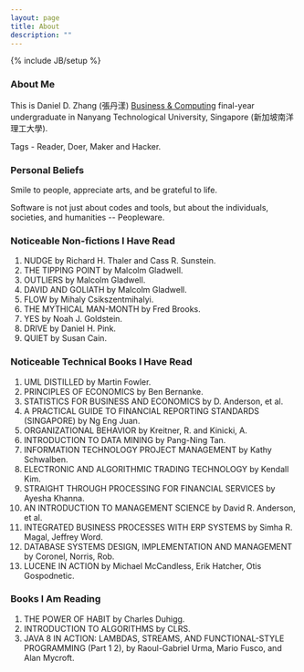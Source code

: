 ```yaml
---
layout: page
title: About
description: ""
---
```

{% include JB/setup %}

### About Me
This is Daniel D. Zhang (張丹漾) [Business & Computing](http://sce.ntu.edu.sg/CurrentStudents/Undergraduate/Pages/bcg.aspx) final-year undergraduate in Nanyang Technological University, Singapore (新加坡南洋理工大學). 

Tags - Reader, Doer, Maker and Hacker. 

### Personal Beliefs
Smile to people, appreciate arts, and be grateful to life.  

Software is not just about codes and tools, but about the individuals, societies, and  humanities -- Peopleware.  

### Noticeable Non-fictions I Have Read
1. NUDGE by Richard H. Thaler and Cass R. Sunstein.  
1. THE TIPPING POINT by Malcolm Gladwell.  
1. OUTLIERS by Malcolm Gladwell.  
1. DAVID AND GOLIATH by Malcolm Gladwell.  
1. FLOW by Mihaly Csikszentmihalyi.  
1. THE MYTHICAL MAN-MONTH by Fred Brooks.  
1. YES by Noah J. Goldstein.  
1. DRIVE by Daniel H. Pink.  
1. QUIET by Susan Cain.  

### Noticeable Technical Books I Have Read
1. UML DISTILLED by Martin Fowler.
1. PRINCIPLES OF ECONOMICS by Ben Bernanke.
1. STATISTICS FOR BUSINESS AND ECONOMICS by D. Anderson, et al.
1. A PRACTICAL GUIDE TO FINANCIAL REPORTING STANDARDS (SINGAPORE) by Ng Eng Juan.
1. ORGANIZATIONAL BEHAVIOR by Kreitner, R. and Kinicki, A.  
1. INTRODUCTION TO DATA MINING by Pang-Ning Tan.
1. INFORMATION TECHNOLOGY PROJECT MANAGEMENT by Kathy Schwalben.
1. ELECTRONIC AND ALGORITHMIC TRADING TECHNOLOGY by Kendall Kim.
1. STRAIGHT THROUGH PROCESSING FOR FINANCIAL SERVICES by Ayesha Khanna.
1. AN INTRODUCTION TO MANAGEMENT SCIENCE by David R. Anderson, et al. 
1. INTEGRATED BUSINESS PROCESSES WITH ERP SYSTEMS by Simha R. Magal, Jeffrey Word.
1. DATABASE SYSTEMS DESIGN, IMPLEMENTATION AND MANAGEMENT by Coronel, Norris, Rob.
1. LUCENE IN ACTION by Michael McCandless, Erik Hatcher, Otis Gospodnetic.

### Books I Am Reading
1. THE POWER OF HABIT by Charles Duhigg.  
1. INTRODUCTION TO ALGORITHMS by CLRS.
1. JAVA 8 IN ACTION: LAMBDAS, STREAMS, AND FUNCTIONAL-STYLE PROGRAMMING (Part 1 2), by Raoul-Gabriel Urma, Mario Fusco, and Alan Mycroft.